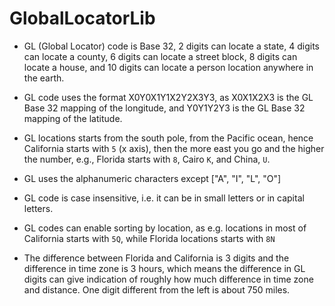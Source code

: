 # GlobalLocatorLib

- GL (Global Locator) code is Base 32, 2 digits can locate a state, 4 digits can locate a county, 6 digits can locate a street block, 8 digits can locate a house, and 10 digits can locate a person location anywhere in the earth.

- GL code uses the format X0Y0X1Y1X2Y2X3Y3, as X0X1X2X3 is the GL Base 32 mapping of the longitude, and Y0Y1Y2Y3 is the GL Base 32 mapping of the latitude.

- GL locations starts from the south pole, from the Pacific ocean, hence California starts with `5` (x axis), then the more east you go and the higher the number, e.g., Florida starts with `8`, Cairo `K`, and China, `U`.

- GL uses the alphanumeric characters except ["A", "I", "L", "O"]

- GL code is case insensitive, i.e. it can be in small letters or in capital letters.

- GL codes can enable sorting by location, as e.g. locations in most of California starts with `5Q`, while Florida locations starts with `8N`

- The difference between Florida and California is 3 digits and the difference in time zone is 3 hours, which means the difference in GL digits can give indication of roughly how much difference in time zone and distance. One digit different from the left is about 750 miles.
